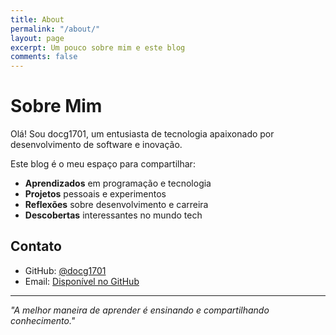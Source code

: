 ```yaml
---
title: About
permalink: "/about/"
layout: page
excerpt: Um pouco sobre mim e este blog
comments: false
---
```


# Sobre Mim

Olá! Sou docg1701, um entusiasta de tecnologia apaixonado por desenvolvimento de software e inovação.

Este blog é o meu espaço para compartilhar:

- **Aprendizados** em programação e tecnologia
- **Projetos** pessoais e experimentos
- **Reflexões** sobre desenvolvimento e carreira
- **Descobertas** interessantes no mundo tech

## Contato

- GitHub: [@docg1701](https://github.com/docg1701)
- Email: [Disponível no GitHub](https://github.com/docg1701)

---

*"A melhor maneira de aprender é ensinando e compartilhando conhecimento."*